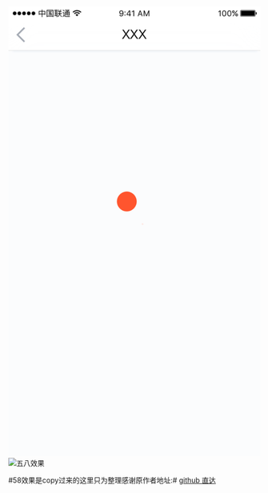 
![商家通效果](https://github.com/LinLeyang/wuba_sjt_loadingview/blob/master/sjf.gif)
![五八效果](http://upload-images.jianshu.io/upload_images/166866-6e4012c1949aaa7a.gif)

#58效果是copy过来的这里只为整理感谢原作者地址:#
[github 直达](https://github.com/zzz40500/android-shapeLoadingView)
